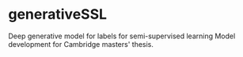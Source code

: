 # generativeSSL
Deep generative model for labels for semi-supervised learning
Model development for Cambridge masters' thesis.
